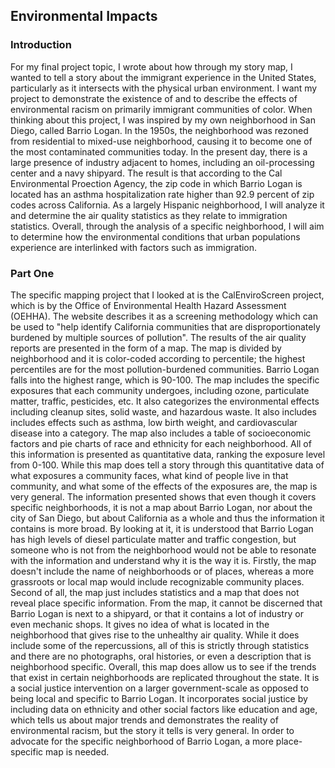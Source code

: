 ## Environmental Impacts


### Introduction

For my final project topic, I wrote about how through my story map, I wanted to tell a story about the immigrant experience in the United States, particularly as it intersects with the physical urban environment. I want my project to demonstrate the existence of and to describe the effects of environmental racism on primarily immigrant communities of color. When thinking about this project, I was inspired by my own neighborhood in San Diego, called Barrio Logan. In the 1950s, the neighborhood was rezoned from residential to mixed-use neighborhood, causing it to become one of the most contaminated communities today. In the present day, there is a large presence of industry adjacent to homes, including an oil-processing center and a navy shipyard. The result is that according to the Cal Environmental Proection Agency, the zip code in which Barrio Logan is located has an asthma hospitalization rate higher than 92.9 percent of zip codes across California. As a largely Hispanic neighborhood, I will analyze it and determine the air quality statistics as they relate to immigration statistics. Overall, through the analysis of a specific neighborhood, I will aim to determine how the environmental conditions that urban populations experience are interlinked with factors such as immigration.

### Part One
The specific mapping project that I looked at is the CalEnviroScreen project, which is by the Office of Environmental Health Hazard Assessment (OEHHA). The website describes it as a screening methodology which can be used to "help identify California communities that are disproportionately burdened by multiple sources of pollution". The results of the air quality reports are presented in the form of a map. The map is divided by neighborhood and it is color-coded according to percentile; the highest percentiles are for the most pollution-burdened communities. Barrio Logan falls into the highest range, which is 90-100. The map includes the specific exposures that each community undergoes, including ozone, particulate matter, traffic, pesticides, etc. It also categorizes the environmental effects including cleanup sites, solid waste, and hazardous waste. It also includes includes effects such as asthma, low birth weight, and cardiovascular disease into a category. The map also includes a table of socioeconomic factors and pie charts of race and ethnicity for each neighborhood. All of this information is presented as quantitative data, ranking the exposure level from 0-100. While this map does tell a story through this quantitative data of what exposures a community faces, what kind of people live in that community, and what some of the effects of the exposures are, the map is very general. The information presented shows that even though it covers specific neighborhoods, it is not a map about Barrio Logan, nor about the city of San Diego, but about California as a whole and thus the information it contains is more broad. By looking at it, it is understood that Barrio Logan has high levels of diesel particulate matter and traffic congestion, but someone who is not from the neighborhood would not be able to resonate with the information and understand why it is the way it is. Firstly, the map doesn't include the name of neighborhoods or of places, whereas a more grassroots or local map would include recognizable community places. Second of all, the map just includes statistics and a map that does not reveal place specific information. From the map, it cannot be discerned that Barrio Logan is next to a shipyard, or that it contains a lot of industry or even mechanic shops. It gives no idea of what is located in the neighborhood that gives rise to the unhealthy air quality. While it does include some of the repercussions, all of this is strictly through statistics and there are no photographs, oral histories, or even a description that is neighborhood specific. Overall, this map does allow us to see if the trends that exist in certain neighborhoods are replicated throughout the state. It is a social justice intervention on a larger government-scale as opposed to being local and specific to Barrio Logan. It incorporates social justice by including data on ethnicity and other social factors like education and age, which tells us about major trends and demonstrates the reality of environmental racism, but the story it tells is very general. In order to advocate for the specific neighborhood of Barrio Logan, a more place-specific map is needed.
